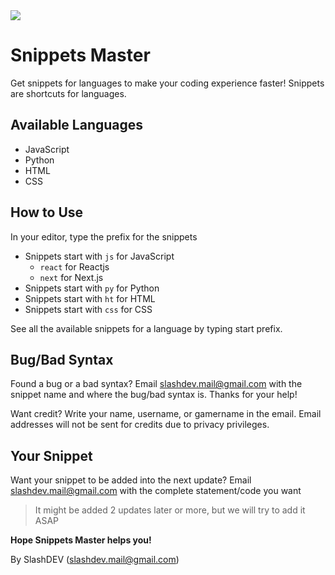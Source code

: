 <img src="https://img.shields.io/badge/slashDEV-account-red">

# Snippets Master

Get snippets for languages to make your coding experience faster! 
Snippets are shortcuts for languages.

## Available Languages
- JavaScript
- Python
- HTML
- CSS

## How to Use

In your editor, type the prefix for the snippets

- Snippets start with `js` for JavaScript
    - `react` for Reactjs
    - `next` for Next.js
- Snippets start with `py` for Python
- Snippets start with `ht` for HTML
- Snippets start with `css` for CSS

See all the available snippets for a language by typing start prefix.

## Bug/Bad Syntax

Found a bug or a bad syntax? Email slashdev.mail@gmail.com with the snippet name and where the bug/bad syntax is. Thanks for your help!

Want credit? Write your name, username, or gamername in the email. Email addresses will not be sent for credits due to privacy privileges.

## Your Snippet

Want your snippet to be added into the next update? Email slashdev.mail@gmail.com with the complete statement/code you want

> It might be added 2 updates later or more, but we will try to add it ASAP

**Hope Snippets Master helps you!**

By SlashDEV (slashdev.mail@gmail.com)